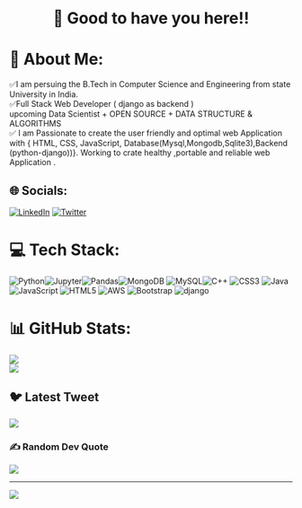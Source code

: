 # <center> 👋 Good to have you here!!


# 💫 About Me:
✅I am persuing the B.Tech in Computer Science and Engineering from state University in India.<br>
✅Full Stack Web Developer ( django as backend )<br>  upcoming Data Scientist + OPEN SOURCE + DATA STRUCTURE & ALGORITHMS<br>✅ I am Passionate to  create the user friendly and optimal web Application with  { HTML, CSS, JavaScript, Database(Mysql,Mongodb,Sqlite3),Backend (python-django))}. Working to crate healthy ,portable and reliable web Application .


## 🌐 Socials:
[![LinkedIn](https://img.shields.io/badge/LinkedIn-%230077B5.svg?logo=linkedin&logoColor=white)](https://linkedin.com/in/sachin-sharma-99b577209/) [![Twitter](https://img.shields.io/badge/Twitter-%231DA1F2.svg?logo=Twitter&logoColor=white)](https://twitter.com/ErsachinSharma3) 

# 💻 Tech Stack:
![Python](https://img.shields.io/badge/python-3670A0?style=for-the-badge&logo=python&logoColor=ffdd54)![Jupyter](https://img.shields.io/badge/jupyter-jupyter--notebook-orange)![Pandas](https://img.shields.io/badge/pandas%20-pandas-black)![MongoDB](https://img.shields.io/badge/MongoDB-%234ea94b.svg?style=for-the-badge&logo=mongodb&logoColor=white) ![MySQL](https://img.shields.io/badge/mysql-%2300f.svg?style=for-the-badge&logo=mysql&logoColor=white)![C++](https://img.shields.io/badge/c++-%2300599C.svg?style=for-the-badge&logo=c%2B%2B&logoColor=white) ![CSS3](https://img.shields.io/badge/css3-%231572B6.svg?style=for-the-badge&logo=css3&logoColor=white) ![Java](https://img.shields.io/badge/java-%23ED8B00.svg?style=for-the-badge&logo=java&logoColor=white) ![JavaScript](https://img.shields.io/badge/javascript-%23323330.svg?style=for-the-badge&logo=javascript&logoColor=%23F7DF1E) ![HTML5](https://img.shields.io/badge/html5-%23E34F26.svg?style=for-the-badge&logo=html5&logoColor=white)  ![AWS](https://img.shields.io/badge/AWS-%23FF9900.svg?style=for-the-badge&logo=amazon-aws&logoColor=white) ![Bootstrap](https://img.shields.io/badge/bootstrap-%23563D7C.svg?style=for-the-badge&logo=bootstrap&logoColor=white) 
![django](https://img.shields.io/badge/django-django-green)

# 📊 GitHub Stats:
![](https://github-readme-stats.vercel.app/api?username=sachinsharma95&theme=highcontrast&hide_border=false&include_all_commits=false&count_private=false)<br/>
![](https://github-readme-stats.vercel.app/api/top-langs/?username=sachinsharma95&theme=highcontrast&hide_border=true&include_all_commits=false&count_private=false&layout=compact)


## 🐦 Latest Tweet
[![](https://gtce.itsvg.in/api?username=ErsachinSharma3)](https://github.com/sachinsharma95/Data-Science_module-)



### ✍️ Random Dev Quote
![](https://quotes-github-readme.vercel.app/api?type=horizontal&theme=dracula)

---
[![](https://visitcount.itsvg.in/api?id=sachinsharma95&icon=0&color=0)](https://visitcount.itsvg.in)

<!-- Proudly created with GPRM ( https://gprm.itsvg.in ) -->
